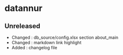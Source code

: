 # datannur

## Unreleased

- Changed : db_source/config.xlsx section about_main
- Changed : markdown link highlight
- Added : changelog file
